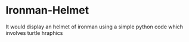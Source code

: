 # Ironman-Helmet
It would display an helmet of ironman using a simple python code which involves turtle hraphics
